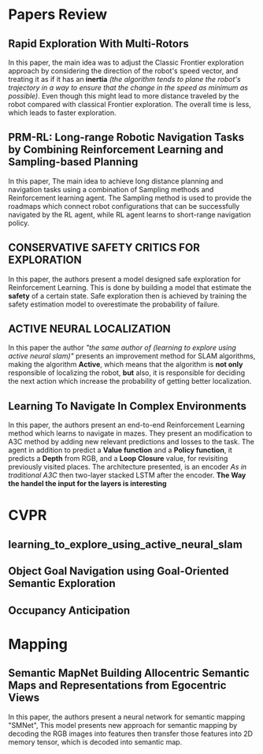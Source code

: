# Papers Review

## Rapid Exploration With Multi-Rotors

In this paper, the main idea was to adjust the Classic Frontier exploration approach by considering the direction of the robot's speed vector, and treating it as if it has an **inertia** *(the algorithm tends to plane the robot's trajectory in a way to ensure  that the change in the speed as minimum as possible)*. Even though this might lead to more distance traveled by the robot compared with classical Frontier exploration. The overall time is less, which leads to faster exploration.

## PRM-RL: Long-range Robotic Navigation Tasks by Combining Reinforcement Learning and Sampling-based Planning

In this paper, The main idea to achieve long distance planning and navigation tasks using a combination of Sampling methods and Reinforcement learning agent.
The Sampling method is used to provide the roadmaps which connect robot configurations that can be successfully navigated by the RL agent, while RL agent learns to short-range navigation policy. 

## CONSERVATIVE SAFETY CRITICS FOR EXPLORATION

In this paper, the authors present a model designed safe exploration for Reinforcement Learning. This is done by building a model that estimate the **safety** of a certain state. Safe exploration then is achieved by training the safety estimation model to overestimate the probability of failure.

## ACTIVE NEURAL LOCALIZATION

In this paper the author *"the same author of (learning to explore using active neural slam)"* presents an improvement method for SLAM algorithms, making the algorithm **Active**, which means that the algorithm is **not only** responsible of localizing the robot, **but** also, it is responsible for deciding the next action which increase the probability of getting better localization. 

## Learning To Navigate In Complex Environments

In this paper, the authors present an end-to-end Reinforcement Learning method which learns to navigate in mazes. They present an modification to A3C method by adding new relevant predictions and losses to the task. The agent in addition to predict a **Value function** and a **Policy function**, it predicts a **Depth** from RGB, and a **Loop Closure** value, for revisiting previously visited places.
The architecture presented, is an encoder *As in traditional A3C* then two-layer stacked LSTM after the encoder. **The Way the handel the input for the layers is interesting**

# CVPR

## learning_to_explore_using_active_neural_slam

## Object Goal Navigation using Goal-Oriented Semantic Exploration

## Occupancy Anticipation


# Mapping

## Semantic MapNet Building Allocentric Semantic Maps and Representations from Egocentric Views

In this paper, the authors present a neural network for semantic mapping "SMNet", This model presents new approach for semantic mapping by decoding the RGB images into features then transfer those features into 2D memory tensor, which is decoded into semantic map. 
